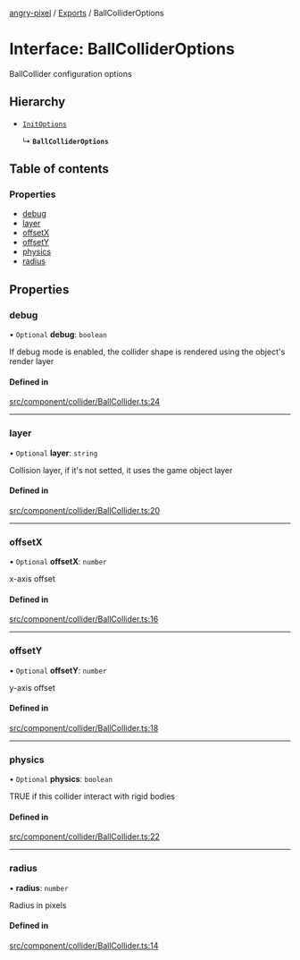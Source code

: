 [angry-pixel](../README.md) / [Exports](../modules.md) / BallColliderOptions

# Interface: BallColliderOptions

BallCollider configuration options

## Hierarchy

- [`InitOptions`](InitOptions.md)

  ↳ **`BallColliderOptions`**

## Table of contents

### Properties

- [debug](BallColliderOptions.md#debug)
- [layer](BallColliderOptions.md#layer)
- [offsetX](BallColliderOptions.md#offsetx)
- [offsetY](BallColliderOptions.md#offsety)
- [physics](BallColliderOptions.md#physics)
- [radius](BallColliderOptions.md#radius)

## Properties

### debug

• `Optional` **debug**: `boolean`

If debug mode is enabled, the collider shape is rendered using the object's render layer

#### Defined in

[src/component/collider/BallCollider.ts:24](https://github.com/angry-pixel-studio/angry-pixel-engine/blob/2e7a4eb/src/component/collider/BallCollider.ts#L24)

___

### layer

• `Optional` **layer**: `string`

Collision layer, if it's not setted, it uses the game object layer

#### Defined in

[src/component/collider/BallCollider.ts:20](https://github.com/angry-pixel-studio/angry-pixel-engine/blob/2e7a4eb/src/component/collider/BallCollider.ts#L20)

___

### offsetX

• `Optional` **offsetX**: `number`

x-axis offset

#### Defined in

[src/component/collider/BallCollider.ts:16](https://github.com/angry-pixel-studio/angry-pixel-engine/blob/2e7a4eb/src/component/collider/BallCollider.ts#L16)

___

### offsetY

• `Optional` **offsetY**: `number`

y-axis offset

#### Defined in

[src/component/collider/BallCollider.ts:18](https://github.com/angry-pixel-studio/angry-pixel-engine/blob/2e7a4eb/src/component/collider/BallCollider.ts#L18)

___

### physics

• `Optional` **physics**: `boolean`

TRUE if this collider interact with rigid bodies

#### Defined in

[src/component/collider/BallCollider.ts:22](https://github.com/angry-pixel-studio/angry-pixel-engine/blob/2e7a4eb/src/component/collider/BallCollider.ts#L22)

___

### radius

• **radius**: `number`

Radius in pixels

#### Defined in

[src/component/collider/BallCollider.ts:14](https://github.com/angry-pixel-studio/angry-pixel-engine/blob/2e7a4eb/src/component/collider/BallCollider.ts#L14)
